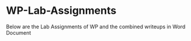 # WP-Lab-Assignments
Below are the Lab Assignments of WP and the combined writeups in Word Document
